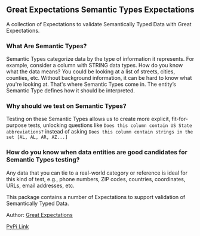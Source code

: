 ## Great Expectations Semantic Types Expectations
A collection of Expectations to validate Semantically Typed Data with Great Expectations.

### What Are Semantic Types?

Semantic Types categorize data by the type of information it represents. For example, consider a column with STRING data types. How do you know what the data means? You could be looking at a list of streets, cities, counties, etc. Without background information, it can be hard to know what you're looking at. That's where Semantic Types come in. The entity’s Semantic Type defines how it should be interpreted.

### Why should we test on Semantic Types?

Testing on these Semantic Types allows us to create more explicit, fit-for-purpose tests, unlocking questions like `Does this column contain US State abbreviations?` instead of asking `Does this column contain strings in the set [AL, AL, AR, AZ...]`

### How do you know when data entities are good candidates for Semantic Types testing?

Any data that you can tie to a real-world category or reference is ideal for this kind of test, e.g., phone numbers, ZIP codes, countries, coordinates, URLs, email addresses, etc.

This package contains a number of Expectations to support validation of Semantically Typed Data.

Author: [Great Expectations](https://github.com/great_expectations/great_expectations)

[PyPi Link](https://pypi/python.org/pypi/great_expectations_semantic_types_expectations)
